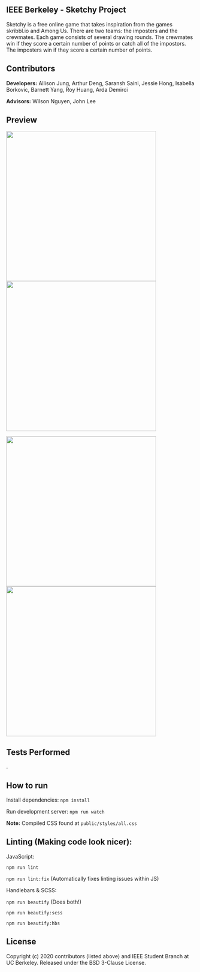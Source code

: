 ## IEEE Berkeley - Sketchy Project
Sketchy is a free online game that takes inspiration from the games skribbl.io and Among Us. There are two teams: the imposters and the crewmates. Each game consists of several drawing rounds. The crewmates win if they score a certain number of points or catch all of the impostors. The imposters win if they score a certain number of points.

## Contributors
**Developers:** Allison Jung, Arthur Deng, Saransh Saini, Jessie Hong, Isabella Borkovic, Barnett Yang, Roy Huang, Arda Demirci

**Advisors:** Wilson Nguyen, John Lee

## Preview

<p float="left">
  <img src="https://github.com/IEEEBerkeley/sketchy/blob/master/public/img/1.png" width="400" />
  <img src="https://github.com/IEEEBerkeley/sketchy/blob/master/public/img/2.png" width="400" /> 
</p>
<p float="left">
  <img src="https://github.com/IEEEBerkeley/sketchy/blob/master/public/img/3.png" width="400" />
  <img src="https://github.com/IEEEBerkeley/sketchy/blob/master/public/img/4.png" width="400" /> 
</p>

## Tests Performed
. 


## How to run

Install dependencies: `npm install`

Run development server: `npm run watch`

**Note:** Compiled CSS found at `public/styles/all.css`

## Linting (Making code look nicer):

JavaScript:

`npm run lint`

`npm run lint:fix` (Automatically fixes linting issues within JS)

Handlebars & SCSS:

`npm run beautify` (Does both!)

`npm run beautify:scss`

`npm run beautify:hbs`


## License

Copyright (c) 2020 contributors (listed above) and IEEE Student Branch at UC Berkeley. Released under the BSD 3-Clause License.
